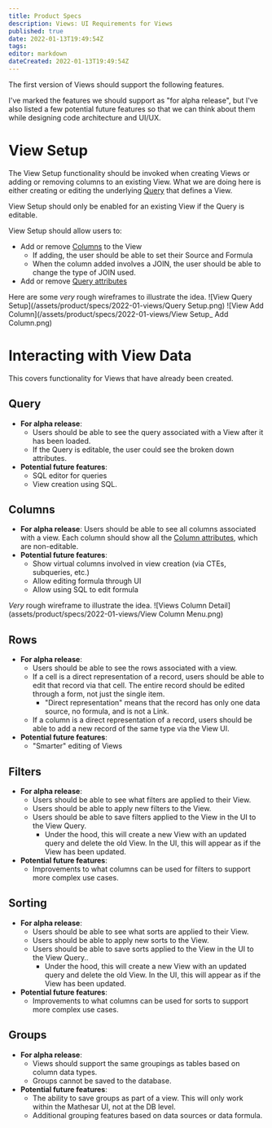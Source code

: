 ```yaml
---
title: Product Specs
description: Views: UI Requirements for Views
published: true
date: 2022-01-13T19:49:54Z
tags: 
editor: markdown
dateCreated: 2022-01-13T19:49:54Z
---
```


The first version of Views should support the following features.

I've marked the features we should support as "for alpha release", but I've also listed a few potential future features so that we can think about them while designing code architecture and UI/UX.

# View Setup
The View Setup functionality should be invoked when creating Views or adding or removing columns to an existing View. What we are doing here is either creating or editing the underlying [Query](/product/specs/2022-01-views/03-modeling-view-query) that defines a View.

View Setup should only be enabled for an existing View if the Query is editable.

View Setup should allow users to:
- Add or remove [Columns](/product/specs/2022-01-views/04-modeling-view-columns) to the View
	- If adding, the user should be able to set their Source and Formula
	- When the column added involves a JOIN, the user should be able to change the type of JOIN used.
- Add or remove [Query attributes](/product/specs/2022-01-views/03-modeling-view-query)

Here are some *very* rough wireframes to illustrate the idea.
![View Query Setup](/assets/product/specs/2022-01-views/Query Setup.png)
![View Add Column](/assets/product/specs/2022-01-views/View Setup_ Add Column.png)

# Interacting with View Data
This covers functionality for Views that have already been created.

## Query
- **For alpha release**: 
	- Users should be able to see the query associated with a View after it has been loaded.
	- If the Query is editable, the user could see the broken down attributes.
- **Potential future features**:
	- SQL editor for queries
	- View creation using SQL.

## Columns
- **For alpha release**: Users should be able to see all columns associated with a view. Each column should show all the [Column attributes](/product/specs/2022-01-views/04-modeling-view-columns), which are non-editable.
- **Potential future features**:
	- Show virtual columns involved in view creation (via CTEs, subqueries, etc.)
	- Allow editing formula through UI
	- Allow using SQL to edit formula

*Very* rough wireframe to illustrate the idea.
![Views Column Detail](assets/product/specs/2022-01-views/View Column Menu.png)

## Rows
- **For alpha release**: 
	- Users should be able to see the rows associated with a view.
	- If a cell is a direct representation of a record, users should be able to edit that record via that cell. The entire record should be edited through a form, not just the single item.
		- "Direct representation" means that the record has only one data source, no formula, and is not a Link.
	- If a column is a direct representation of a record, users should be able to add a new record of the same type via the View UI.
- **Potential future features**:
	- "Smarter" editing of Views

## Filters
- **For alpha release**:
	- Users should be able to see what filters are applied to their View.
	- Users should be able to apply new filters to the View.
	- Users should be able to save filters applied to the View in the UI to the View Query.
		- Under the hood, this will create a new View with an updated query and delete the old View. In the UI, this will appear as if the View has been updated.
- **Potential future features**:
	- Improvements to what columns can be used for filters to support more complex use cases.

## Sorting
- **For alpha release**:
	- Users should be able to see what sorts are applied to their View.
	- Users should be able to apply new sorts to the View.
	- Users should be able to save sorts applied to the View in the UI to the View Query..
		- Under the hood, this will create a new View with an updated query and delete the old View. In the UI, this will appear as if the View has been updated.
- **Potential future features**:
	- Improvements to what columns can be used for sorts to support more complex use cases.

## Groups
- **For alpha release**:
	- Views should support the same groupings as tables based on column data types.
	- Groups cannot be saved to the database.
- **Potential future features**:
	- The ability to save groups as part of a view. This will only work within the Mathesar UI, not at the DB level.
	- Additional grouping features based on data sources or data formula.
